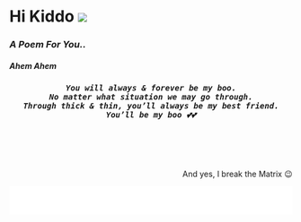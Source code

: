 # Hi Kiddo <img src="https://media.giphy.com/media/mGcNjsfWAjY5AEZNw6/giphy.gif" width="50">

<h3><i><b>A Poem For You..</i></b></h3>

<h5><b>Ahem Ahem</b></h5>
<h5>
<pre align="center">You will always & forever be my boo.
No matter what situation we may go through.
Through thick & thin, you’ll always be my best friend.
You’ll be my boo 💕💕
</pre></h5>

<br><br><br>

<p align="right">And yes, I break the Matrix 😉</p>
<img height="50" alt="Open in PC" width="100%" src="https://github.com/KIDDO143/KIDDO143/raw/master/.asset/marquee.svg" />
